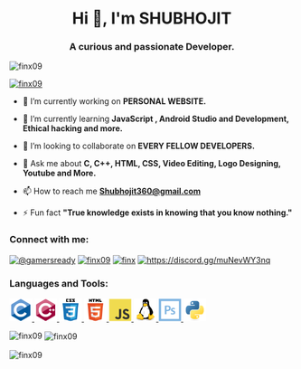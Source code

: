 <h1 align="center">Hi 👋, I'm SHUBHOJIT</h1>
<h3 align="center">A curious and passionate Developer.</h3>

<p align="left"> <img src="https://komarev.com/ghpvc/?username=finx09&label=Profile%20views&color=0e75b6&style=flat" alt="finx09" /> </p>

<p align="left"> <a href="https://github.com/ryo-ma/github-profile-trophy"><img src="https://github-profile-trophy.vercel.app/?username=finx09" alt="finx09" /></a> </p>

- 🔭 I’m currently working on **PERSONAL WEBSITE.**

- 🌱 I’m currently learning **JavaScript , Android Studio and Development, Ethical hacking and more.**

- 👯 I’m looking to collaborate on **EVERY FELLOW DEVELOPERS.**

- 💬 Ask me about **C, C++, HTML, CSS, Video Editing, Logo Designing, Youtube and More.**

- 📫 How to reach me **Shubhojit360@gmail.com**

- ⚡ Fun fact **"True knowledge exists in knowing that you know nothing."**

<h3 align="left">Connect with me:</h3>
<p align="left">
<a href="https://twitter.com/@gamersready" target="blank"><img align="center" src="https://raw.githubusercontent.com/rahuldkjain/github-profile-readme-generator/master/src/images/icons/Social/twitter.svg" alt="@gamersready" height="30" width="40" /></a>
<a href="https://instagram.com/finx09" target="blank"><img align="center" src="https://raw.githubusercontent.com/rahuldkjain/github-profile-readme-generator/master/src/images/icons/Social/instagram.svg" alt="finx09" height="30" width="40" /></a>
<a href="https://www.youtube.com/c/finx" target="blank"><img align="center" src="https://raw.githubusercontent.com/rahuldkjain/github-profile-readme-generator/master/src/images/icons/Social/youtube.svg" alt="finx" height="30" width="40" /></a>
<a href="https://discord.gg/https://discord.gg/muNevWY3nq" target="blank"><img align="center" src="https://raw.githubusercontent.com/rahuldkjain/github-profile-readme-generator/master/src/images/icons/Social/discord.svg" alt="https://discord.gg/muNevWY3nq" height="30" width="40" /></a>
</p>

<h3 align="left">Languages and Tools:</h3>
<p align="left"> <a href="https://www.cprogramming.com/" target="_blank"> <img src="https://raw.githubusercontent.com/devicons/devicon/master/icons/c/c-original.svg" alt="c" width="40" height="40"/> </a> <a href="https://www.w3schools.com/cpp/" target="_blank"> <img src="https://raw.githubusercontent.com/devicons/devicon/master/icons/cplusplus/cplusplus-original.svg" alt="cplusplus" width="40" height="40"/> </a> <a href="https://www.w3schools.com/css/" target="_blank"> <img src="https://raw.githubusercontent.com/devicons/devicon/master/icons/css3/css3-original-wordmark.svg" alt="css3" width="40" height="40"/> </a> <a href="https://www.w3.org/html/" target="_blank"> <img src="https://raw.githubusercontent.com/devicons/devicon/master/icons/html5/html5-original-wordmark.svg" alt="html5" width="40" height="40"/> </a> <a href="https://developer.mozilla.org/en-US/docs/Web/JavaScript" target="_blank"> <img src="https://raw.githubusercontent.com/devicons/devicon/master/icons/javascript/javascript-original.svg" alt="javascript" width="40" height="40"/> </a> <a href="https://www.linux.org/" target="_blank"> <img src="https://raw.githubusercontent.com/devicons/devicon/master/icons/linux/linux-original.svg" alt="linux" width="40" height="40"/> </a> <a href="https://www.photoshop.com/en" target="_blank"> <img src="https://raw.githubusercontent.com/devicons/devicon/master/icons/photoshop/photoshop-line.svg" alt="photoshop" width="40" height="40"/> </a> <a href="https://www.python.org" target="_blank"> <img src="https://raw.githubusercontent.com/devicons/devicon/master/icons/python/python-original.svg" alt="python" width="40" height="40"/> </a> </p>

<p><img align="left" src="https://github-readme-stats.vercel.app/api/top-langs?username=finx09&show_icons=true&locale=en&layout=compact" alt="finx09" /></p>

<p>&nbsp;<img align="center" src="https://github-readme-stats.vercel.app/api?username=finx09&show_icons=true&locale=en" alt="finx09" /></p>

<p><img align="center" src="https://github-readme-streak-stats.herokuapp.com/?user=finx09&" alt="finx09" /></p>
